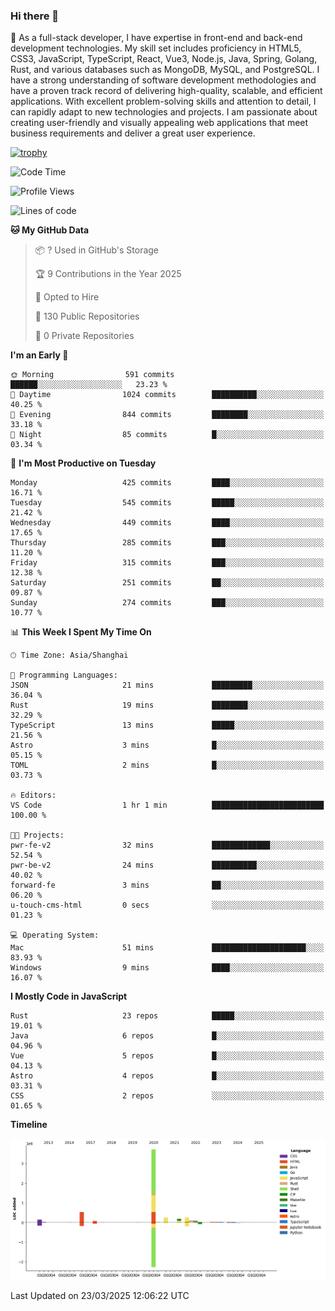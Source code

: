 ### Hi there 👋

🌱 As a full-stack developer, I have expertise in front-end and back-end development technologies. My skill set includes proficiency in HTML5, CSS3, JavaScript, TypeScript, React, Vue3, Node.js, Java, Spring, Golang, Rust, and various databases such as MongoDB, MySQL, and PostgreSQL. I have a strong understanding of software development methodologies and have a proven track record of delivering high-quality, scalable, and efficient applications. With excellent problem-solving skills and attention to detail, I can rapidly adapt to new technologies and projects. I am passionate about creating user-friendly and visually appealing web applications that meet business requirements and deliver a great user experience.

[![trophy](https://github-profile-trophy.vercel.app/?username=elton&rank=SECRET,SSS,SS,S,AAA,AA,A&theme=onedark&no-frame=true&margin-w=10)](https://github.com/ryo-ma/github-profile-trophy)

<!--START_SECTION:waka-->
![Code Time](http://img.shields.io/badge/Code%20Time-1%2C448%20hrs%204%20mins-blue)

![Profile Views](http://img.shields.io/badge/Profile%20Views-1-blue)

![Lines of code](https://img.shields.io/badge/From%20Hello%20World%20I%27ve%20Written-5.6%20million%20lines%20of%20code-blue)

**🐱 My GitHub Data** 

> 📦 ? Used in GitHub's Storage 
 > 
> 🏆 9 Contributions in the Year 2025
 > 
> 💼 Opted to Hire
 > 
> 📜 130 Public Repositories 
 > 
> 🔑 0 Private Repositories 
 > 
**I'm an Early 🐤** 

```text
🌞 Morning                591 commits         ██████░░░░░░░░░░░░░░░░░░░   23.23 % 
🌆 Daytime                1024 commits        ██████████░░░░░░░░░░░░░░░   40.25 % 
🌃 Evening                844 commits         ████████░░░░░░░░░░░░░░░░░   33.18 % 
🌙 Night                  85 commits          █░░░░░░░░░░░░░░░░░░░░░░░░   03.34 % 
```
📅 **I'm Most Productive on Tuesday** 

```text
Monday                   425 commits         ████░░░░░░░░░░░░░░░░░░░░░   16.71 % 
Tuesday                  545 commits         █████░░░░░░░░░░░░░░░░░░░░   21.42 % 
Wednesday                449 commits         ████░░░░░░░░░░░░░░░░░░░░░   17.65 % 
Thursday                 285 commits         ███░░░░░░░░░░░░░░░░░░░░░░   11.20 % 
Friday                   315 commits         ███░░░░░░░░░░░░░░░░░░░░░░   12.38 % 
Saturday                 251 commits         ██░░░░░░░░░░░░░░░░░░░░░░░   09.87 % 
Sunday                   274 commits         ███░░░░░░░░░░░░░░░░░░░░░░   10.77 % 
```


📊 **This Week I Spent My Time On** 

```text
🕑︎ Time Zone: Asia/Shanghai

💬 Programming Languages: 
JSON                     21 mins             █████████░░░░░░░░░░░░░░░░   36.04 % 
Rust                     19 mins             ████████░░░░░░░░░░░░░░░░░   32.29 % 
TypeScript               13 mins             █████░░░░░░░░░░░░░░░░░░░░   21.56 % 
Astro                    3 mins              █░░░░░░░░░░░░░░░░░░░░░░░░   05.15 % 
TOML                     2 mins              █░░░░░░░░░░░░░░░░░░░░░░░░   03.73 % 

🔥 Editors: 
VS Code                  1 hr 1 min          █████████████████████████   100.00 % 

🐱‍💻 Projects: 
pwr-fe-v2                32 mins             █████████████░░░░░░░░░░░░   52.54 % 
pwr-be-v2                24 mins             ██████████░░░░░░░░░░░░░░░   40.02 % 
forward-fe               3 mins              ██░░░░░░░░░░░░░░░░░░░░░░░   06.20 % 
u-touch-cms-html         0 secs              ░░░░░░░░░░░░░░░░░░░░░░░░░   01.23 % 

💻 Operating System: 
Mac                      51 mins             █████████████████████░░░░   83.93 % 
Windows                  9 mins              ████░░░░░░░░░░░░░░░░░░░░░   16.07 % 
```

**I Mostly Code in JavaScript** 

```text
Rust                     23 repos            █████░░░░░░░░░░░░░░░░░░░░   19.01 % 
Java                     6 repos             █░░░░░░░░░░░░░░░░░░░░░░░░   04.96 % 
Vue                      5 repos             █░░░░░░░░░░░░░░░░░░░░░░░░   04.13 % 
Astro                    4 repos             █░░░░░░░░░░░░░░░░░░░░░░░░   03.31 % 
CSS                      2 repos             ░░░░░░░░░░░░░░░░░░░░░░░░░   01.65 % 
```



**Timeline**

![Lines of Code chart](https://raw.githubusercontent.com/elton/elton/main/assets/bar_graph.png)


 Last Updated on 23/03/2025 12:06:22 UTC
<!--END_SECTION:waka-->

<!--
**elton/elton** is a ✨ _special_ ✨ repository because its `README.md` (this file) appears on your GitHub profile.

Here are some ideas to get you started:

- 🔭 I’m currently working on ...
- 🌱 I’m currently learning ...
- 👯 I’m looking to collaborate on ...
- 🤔 I’m looking for help with ...
- 💬 Ask me about ...
- 📫 How to reach me: ...
- 😄 Pronouns: ...
- ⚡ Fun fact: ...
-->
